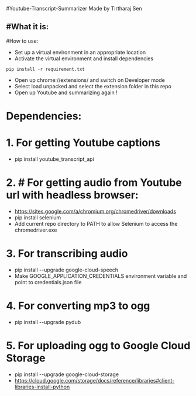 #Youtube-Transcript-Summarizer
Made by Tirtharaj Sen

#What it is:
-

#How to use:
- Set up a virtual environment in an appropriate location
- Activate the virtual environment and install dependencies
```
pip install -r requirement.txt
```
- Open up chrome://extensions/ and switch on Developer mode
- Select load unpacked and select the extension folder in this repo
- Open up Youtube and summarizing again !


# Dependencies:

# 1. For getting Youtube captions 
- pip install youtube_transcript_api
# 2. # For getting audio from Youtube url with headless browser: 
- https://sites.google.com/a/chromium.org/chromedriver/downloads
- pip install selenium
- Add current repo directory to PATH to allow Selenium to access the chromedriver.exe
# 3. For transcribing audio
- pip install --upgrade google-cloud-speech
- Make GOOGLE_APPLICATION_CREDENTIALS environment variable and point to credentials.json file
# 4. For converting mp3 to ogg
- pip install --upgrade pydub
# 5. For uploading ogg to Google Cloud Storage
- pip install --upgrade google-cloud-storage
- https://cloud.google.com/storage/docs/reference/libraries#client-libraries-install-python
